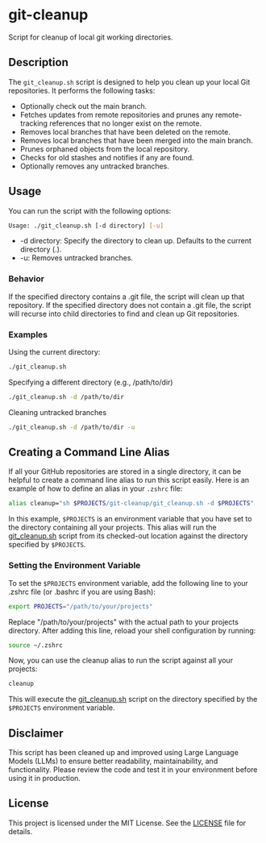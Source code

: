 # git-cleanup

Script for cleanup of local git working directories.

## Description

The `git_cleanup.sh` script is designed to help you clean up your local Git repositories. It performs the following tasks:

- Optionally check out the main branch.
- Fetches updates from remote repositories and prunes any remote-tracking references that no longer exist on the remote.
- Removes local branches that have been deleted on the remote.
- Removes local branches that have been merged into the main branch.
- Prunes orphaned objects from the local repository.
- Checks for old stashes and notifies if any are found.
- Optionally removes any untracked branches.

## Usage

You can run the script with the following options:

```sh
Usage: ./git_cleanup.sh [-d directory] [-u]
```

* -d directory: Specify the directory to clean up. Defaults to the current directory (.).
* -u: Removes untracked branches.

### Behavior

If the specified directory contains a .git file, the script will clean up that repository.
If the specified directory does not contain a .git file, the script will recurse into child directories to find and clean up Git repositories.

### Examples

Using the current directory:

```sh
./git_cleanup.sh
```

Specifying a different directory (e.g., /path/to/dir)

```sh
./git_cleanup.sh -d /path/to/dir 
```

Cleaning untracked branches

```sh
./git_cleanup.sh -d /path/to/dir -u
```

## Creating a Command Line Alias

If all your GitHub repositories are stored in a single directory, it can be helpful to create a command line alias to run this script easily. Here is an example of how to define an alias in your `.zshrc` file:

```sh
alias cleanup="sh $PROJECTS/git-cleanup/git_cleanup.sh -d $PROJECTS"
```

In this example, `$PROJECTS` is an environment variable that you have set to the directory containing all your projects. This alias will run the [git_cleanup.sh](git_cleanup.sh) script from its checked-out location against the directory specified by `$PROJECTS`.

### Setting the Environment Variable

To set the `$PROJECTS` environment variable, add the following line to your .zshrc file (or .bashrc if you are using Bash):

```sh
export PROJECTS="/path/to/your/projects"
```

Replace "/path/to/your/projects" with the actual path to your projects directory. After adding this line, reload your shell configuration by running:

```sh
source ~/.zshrc
```

Now, you can use the cleanup alias to run the script against all your projects:

```sh
cleanup
```

This will execute the [git_cleanup.sh](./git_cleanup.sh) script on the directory specified by the `$PROJECTS` environment variable.

## Disclaimer

This script has been cleaned up and improved using Large Language Models (LLMs) to ensure better readability, maintainability, and functionality. Please review the code and test it in your environment before using it in production.

## License

This project is licensed under the MIT License. See the [LICENSE](./LICENSE) file for details.

